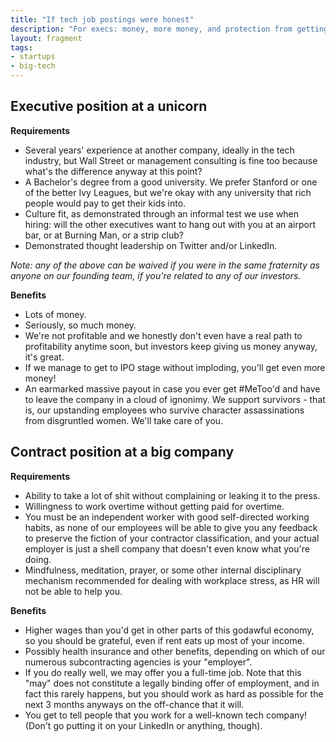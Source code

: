 ```yaml
---
title: "If tech job postings were honest"
description: "For execs: money, more money, and protection from getting #MeToo'd. For contractors: tepid pay and working conditions, but if you complain you get fired."
layout: fragment
tags:
- startups
- big-tech
---
```


## Executive position at a unicorn

**Requirements**

* Several years' experience at another company, ideally in the tech industry, but Wall Street or management consulting is fine too because what's the difference anyway at this point?
* A Bachelor's degree from a good university. We prefer Stanford or one of the better Ivy Leagues, but we're okay with any university that rich people would pay to get their kids into.
* Culture fit, as demonstrated through an informal test we use when hiring: will the other executives want to hang out with you at an airport bar, or at Burning Man, or a strip club?
* Demonstrated thought leadership on Twitter and/or LinkedIn.

_Note: any of the above can be waived if you were in the same fraternity as anyone on our founding team, if you're related to any of our investors._

**Benefits**

* Lots of money.
* Seriously, so much money.
* We're not profitable and we honestly don't even have a real path to profitability anytime soon, but investors keep giving us money anyway, it's great.
* If we manage to get to IPO stage without imploding, you'll get even more money!
* An earmarked massive payout in case you ever get #MeToo'd and have to leave the company in a cloud of ignonimy. We support survivors - that is, our upstanding employees who survive character assassinations from disgruntled women. We'll take care of you.

## Contract position at a big company

**Requirements**

* Ability to take a lot of shit without complaining or leaking it to the press.
* Willingness to work overtime without getting paid for overtime.
* You must be an independent worker with good self-directed working habits, as none of our employees will be able to give you any feedback to preserve the fiction of your contractor classification, and your actual employer is just a shell company that doesn't even know what you're doing.
* Mindfulness, meditation, prayer, or some other internal disciplinary mechanism recommended for dealing with workplace stress, as HR will not be able to help you.

**Benefits**

* Higher wages than you'd get in other parts of this godawful economy, so you should be grateful, even if rent eats up most of your income.
* Possibly health insurance and other benefits, depending on which of our numerous subcontracting agencies is your "employer".
* If you do really well, we may offer you a full-time job. Note that this "may" does not constitute a legally binding offer of employment, and in fact this rarely happens, but you should work as hard as possible for the next 3 months anyways on the off-chance that it will.
* You get to tell people that you work for a well-known tech company! (Don't go putting it on your LinkedIn or anything, though).
